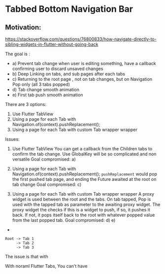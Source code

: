 # Tabbed Bottom Navigation Bar
## Motivation:

https://stackoverflow.com/questions/76800833/how-navigate-directly-to-sibling-widgets-in-flutter-without-going-back

The goal is :

- a) Prevent tab change when user is editing something, have a callback confirming user to discard unsaved changes
- b) Deep Linking on tabs, and sub pages after each tabs
- c) Returning to the root page , not on tab changes, but on Navigation Pop only (all 3 tabs popped)
- d) Tab change smooth animation
- e) First tab push smooth animation

There are 3 options: 
1) Use Flutter TabView
2) Using a page for each Tab with Navigation.of(context).pushReplacement();
3) Using a page for each Tab with custom Tab wrapper wrapper


Issues: 

1) Use Flutter TabView
You can get a callback from the Children tabs to confirm the tab change. Use GlobalKey will be so complicated and non versatile
Goal compromised: a)

2) Using a page for each Tab with Navigation.of(context).pushReplacement();
`pushReplacement` would pop the first pushed tab page, and ending the Future awaited at the root on tab change
Goal compromised: c)

3)   Using a page for each Tab with custom Tab wrapper wrapper
A proxy widget is used between the root and the tabs. On tab tapped, Pop is used with the tapped tab as parameter to the awaiting proxy widget.
The proxy widget the checks if this is a widget to push, if so, it pushes it back. If not, it pops itself back to the root with whatever popped value from the last popped tab.
Goal compromised: d) e)
- 
```
Root -> Tab 1
     -> Tab 2
     -> Tab 3
```
The issue is that with 

With noraml Flutter Tabs, You can't have 
